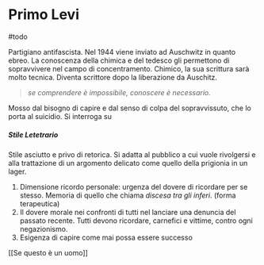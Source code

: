# Primo Levi 
#todo 

Partigiano antifascista. Nel 1944 viene inviato ad Auschwitz in quanto ebreo. La conoscenza della chimica e del tedesco gli permettono di sopravvivere nel campo di concentramento. 
Chimico, la sua scrittura sarà molto tecnica. Diventa scrittore dopo la liberazione da Auschitz. 
> _se comprendere è impossibile, conoscere è necessario._

Mosso dal bisogno di capire e dal senso di colpa del sopravvissuto, che lo porta al suicidio. 
Si interroga su 


##### Stile Letetrario 
Stile asciutto e privo di retorica. Si adatta al pubblico a cui vuole rivolgersi e alla trattazione di un argomento delicato come quello della prigionia in un lager. 

1. Dimensione ricordo personale: urgenza del dovere di ricordare per se stesso. Memoria di quello che chiama *discesa tra gli inferi*. (forma terapeutica)
2. Il dovere morale nei confronti di tutti nel lanciare una denuncia del passato recente. Tutti devono ricordare, carnefici e vittime, contro ogni negazionismo. 
3. Esigenza di capire come mai possa essere successo

[[Se questo è un uomo]]